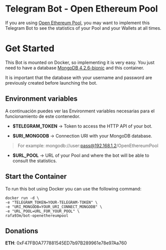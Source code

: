 ﻿# **Telegram Bot - Open Ethereum Pool**

If you are using [Open Ethereum Pool](https://github.com/sammy007/open-ethereum-pool), you may want to implement this Telegram Bot to see the statistics of your Pool and your Wallets at all times.

# Get Started

This Bot is mounted on Docker, so implementing it is very easy. You just need to have a database [MongoDB 4.2.6-bionic](https://hub.docker.com/_/mongo) and this container.

It is important that the database with your username and password are previously created before launching the bot.

## Environment variables
A continuación puedes ver las Environment variables necesarias para el funcionamiento de este contenedor.

 - **$TELEGRAM_TOKEN** -> Token to access the HTTP API of your bot. 
 
 - **$URI_MONGODB**	-> Connection URI with your MongoDB database. 
 
> For example: mongodb://user:pass@192.168.1.2/OpenEthereumPool

 - **$URL_POOL** -> URL of your Pool and where the bot will be able to consult the statistics.

## Start the Container

To run this bot using Docker you can use the following command:

    docker run -d \
    -e "TELEGRAM_TOKEN=YOUR-TELEGRAM-TOKEN" \
    -e "URI_MONGODB=YOUR_URI_CONNECT_MONGODB" \
    -e "URL_POOL=URL_FOR_YOUR_POOL" \
    rafa93m/bot-openethereumpool
    
## Donations

**ETH**: 0xF47FB0A777881545ED7b97B289961e78e97Aa760



